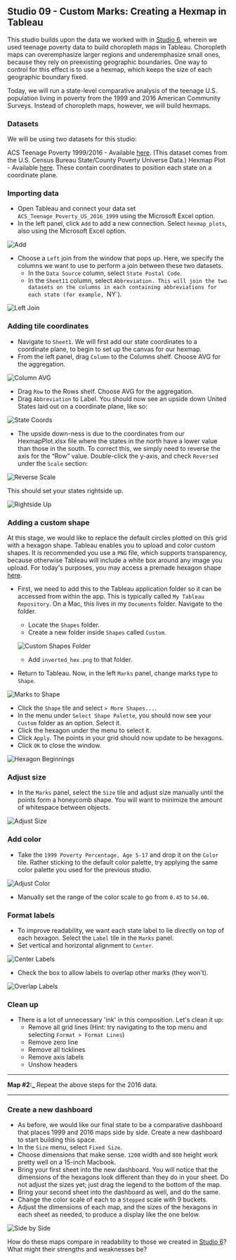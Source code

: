 ## Studio 09 - Custom Marks: Creating a Hexmap in Tableau

This studio builds upon the data we worked with in [Studio 6](https://github.com/emilyfuhrman/datavis_design/blob/master/2019_Spring/Studios/06_Creating_a_Choropleth_Map_in_Tableau.md), wherein we used teenage poverty data to build choropleth maps in Tableau. Choropleth maps can overemphasize larger regions and underemphasize small ones, because they rely on preexisting geographic boundaries. One way to control for this effect is to use a hexmap, which keeps the size of each geographic boundary fixed.

Today, we will run a state-level comparative analysis of the teenage U.S. population living in poverty from the 1999 and 2016 American Community Surveys. Instead of choropleth maps, however, we will build hexmaps. 

### Datasets

We will be using two datasets for this studio:

ACS Teenage Poverty 1999/2016 - Available [here](https://github.com/emilyfuhrman/datavis_design/blob/master/2019_Spring/Data/09/ACS_Teenage_Poverty_US_2016_1999.xls). (This dataset comes from the U.S. Census Bureau State/County Poverty Universe Data.)
Hexmap Plot - Available [here](https://github.com/emilyfuhrman/datavis_design/blob/master/2019_Spring/Data/09/hexmap_plots.xlsx). These contain coordinates to position each state on a coordinate plane.

### Importing data

* Open Tableau and connect your data set `ACS_Teenage_Poverty_US_2016_1999` using the Microsoft Excel option.
* In the left panel, click `Add` to add a new connection. Select `hexmap_plots`, also using the Microsoft Excel option.

![Add](https://github.com/emilyfuhrman/datavis_design/blob/master/2019_Spring/Studios/Images/09/00_Add.png)

* Choose a `Left` join from the window that pops up. Here, we specify the columns we want to use to perform a join between these two datasets.
	* In the `Data Source` column, select `State Postal Code`.
	* In the `Sheet11` column, select `Abbreviation. This will join the two datasets on the columns in each containing abbreviations for each state (for example, `NY`).

![Left Join](https://github.com/emilyfuhrman/datavis_design/blob/master/2019_Spring/Studios/Images/09/01_Left_Join.png)

### Adding tile coordinates

* Navigate to `Sheet1`. We will first add our state coordinates to a coordinate plane, to begin to set up the canvas for our hexmap.
* From the left panel, drag `Column` to the Columns shelf. Choose AVG for the aggregation.

![Column AVG](https://github.com/emilyfuhrman/datavis_design/blob/master/2019_Spring/Studios/Images/09/02_Column_AVG.png)

* Drag `Row` to the Rows shelf. Choose AVG for the aggregation.
* Drag `Abbreviation` to Label. You should now see an upside down United States laid out on a coordinate plane, like so:

![State Coords](https://github.com/emilyfuhrman/datavis_design/blob/master/2019_Spring/Studios/Images/09/03_State_Coords.png)

* The upside down-ness is due to the coordinates from our HexmapPlot.xlsx file where the states in the north have a lower value than those in the south. To correct this, we simply need to reverse the axis for the “Row” value. Double-click the y-axis, and check `Reversed` under the `Scale` section:

![Reverse Scale](https://github.com/emilyfuhrman/datavis_design/blob/master/2019_Spring/Studios/Images/09/04_Reverse_Scale.png)

This should set your states rightside up.

![Rightside Up](https://github.com/emilyfuhrman/datavis_design/blob/master/2019_Spring/Studios/Images/09/05_Rightside_Up.png)

### Adding a custom shape

At this stage, we would like to replace the default circles plotted on this grid with a hexagon shape. Tableau enables you to upload and color custom shapes. It is recommended you use a `PNG` file, which supports transparency, because otherwise Tableau will include a white box around any image you upload. For today's purposes, you may access a premade hexagon shape [here](https://github.com/emilyfuhrman/datavis_design/blob/master/2019_Spring/Studios/Assets/09/inverted_hex.png).

* First, we need to add this to the Tableau application folder so it can be accessed from within the app. This is typically called `My Tableau Repository`. On a Mac, this lives in my `Documents` folder. Navigate to the folder.
	* Locate the `Shapes` folder.
	* Create a new folder inside `Shapes` called `Custom`.

	![Custom Shapes Folder](https://github.com/emilyfuhrman/datavis_design/blob/master/2019_Spring/Studios/Images/09/07_Custom_Shapes_Folder.png)

	* Add `inverted_hex.png` to that folder.
* Return to Tableau. Now, in the left `Marks` panel, change marks type to `Shape`.

![Marks to Shape](https://github.com/emilyfuhrman/datavis_design/blob/master/2019_Spring/Studios/Images/09/06_Marks_to_Shape.png)

* Click the `Shape` tile and select `> More Shapes...`.
* In the menu under `Select Shape Palette`, you should now see your `Custom` folder as an option. Select it.
* Click the hexagon under the menu to select it.
* Click `Apply`. The points in your grid should now update to be hexagons.
* Click `OK` to close the window.

![Hexagon Beginnings](https://github.com/emilyfuhrman/datavis_design/blob/master/2019_Spring/Studios/Images/09/08_Hexagon_Beginnings.png)

### Adjust size

* In the `Marks` panel, select the `Size` tile and adjust size manually until the points form a honeycomb shape. You will want to minimize the amount of whitespace between objects.

![Adjust Size](https://github.com/emilyfuhrman/datavis_design/blob/master/2019_Spring/Studios/Images/09/09_Adjust_Size.png)

### Add color

* Take the `1999 Poverty Percentage, Age 5-17` and drop it on the `Color` tile. Rather sticking to the default color palette, try applying the same color palette you used for the previous studio.

![Adjust Color](https://github.com/emilyfuhrman/datavis_design/blob/master/2019_Spring/Studios/Images/09/10_Adjust_Color.png)

* Manually set the range of the color scale to go from `0.45` to `54.00`.

### Format labels

* To improve readability, we want each state label to lie directly on top of each hexagon. Select the `Label` tile in the `Marks` panel.
* Set vertical and horizontal alignment to `Center`.

![Center Labels](https://github.com/emilyfuhrman/datavis_design/blob/master/2019_Spring/Studios/Images/09/11_Center_Labels.png)

* Check the box to allow labels to overlap other marks (they won't).

![Overlap Labels](https://github.com/emilyfuhrman/datavis_design/blob/master/2019_Spring/Studios/Images/09/12_Overlap_Labels.png)

### Clean up

* There is a lot of unnecessary 'ink' in this composition. Let's clean it up:
	* Remove all grid lines (Hint: try navigating to the top menu and selecting `Format > Format Lines`)
	* Remove zero line
	* Remove all ticklines
	* Remove axis labels
	* Unshow headers

___
**Map #2:_** Repeat the above steps for the 2016 data.
___

### Create a new dashboard

* As before, we would like our final state to be a comparative dashboard that places 1999 and 2016 maps side by side. Create a new dashboard to start building this space.
* In the `Size` menu, select `Fixed Size`.
* Choose dimensions that make sense. `1200` width and `800` height work pretty well on a 15-inch Macbook.
* Bring your first sheet into the new dashboard. You will notice that the dimensions of the hexagons look different than they do in your sheet. Do not adjust the sizes yet; just drag the legend to the bottom of the map.
* Bring your second sheet into the dashboard as well, and do the same.
* Change the color scale of each to a `Stepped` scale with 9 buckets.
* Adjust the dimensions of each map, and the sizes of the hexagons in each sheet as needed, to produce a display like the one below. 

![Side by Side](https://github.com/emilyfuhrman/datavis_design/blob/master/2019_Spring/Studios/Images/06/13_Side_by_Side.png)

How do these maps compare in readability to those we created in [Studio 6](https://github.com/emilyfuhrman/datavis_design/blob/master/2019_Spring/Studios/06_Creating_a_Choropleth_Map_in_Tableau.md)? What might their strengths and weaknesses be?